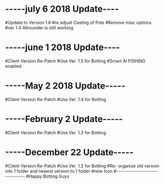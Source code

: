 # -----july 6 2018 Update----
#Update to Version 1.6
#re adjust Casting of Pole
#Remove misc options
#ver 1.4 Allrounder is still working

# -----june 1 2018 Update----
#Client Version Re-Patch
#Use Ver. 1.5 for Botting
#Smart AI FISHING enabled
# -----May 2 2018 Update-----
#Client Version Re-Patch
#Use Ver. 1.4 for Botting
# -----February 2 Update-----
#Client Version Re-Patch
#Use Ver. 1.3 for Botting
# -----December 22 Update-----
#Client Version Re-Patch
#Use Ver. 1.2 for Botting
#Re- organize old version into 1 folder and newest version to 1 folder
#new Icon
#-------------------------------
#Happy Botting Guys 



 
